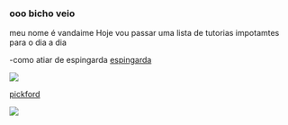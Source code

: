 ### ooo bicho veio

meu nome é vandaime
Hoje vou passar uma lista de tutorias impotamtes para o dia a dia 

-como atiar de espingarda [espingarda](https://www.youtube.com/shorts/irjRGZpkAsk?feature=share)

![](https://media.tenor.com/7TzEQ2nkWscAAAAM/funny-memes-discord.gif)

[pickford](https://www.youtube.com/shorts/T-81hHs8usg?feature=share)

![](https://media.tenor.com/ZEO1apTlmZAAAAAM/five-nights-at-freddys-meme.gif)
